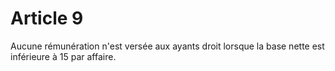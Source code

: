# Article 9

Aucune rémunération n'est versée aux ayants droit lorsque la base nette est inférieure à 15 par affaire.
